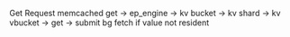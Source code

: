 Get Request
memcached get -> ep_engine -> kv bucket -> kv shard -> kv vbucket -> get
-> submit bg fetch if value not resident
